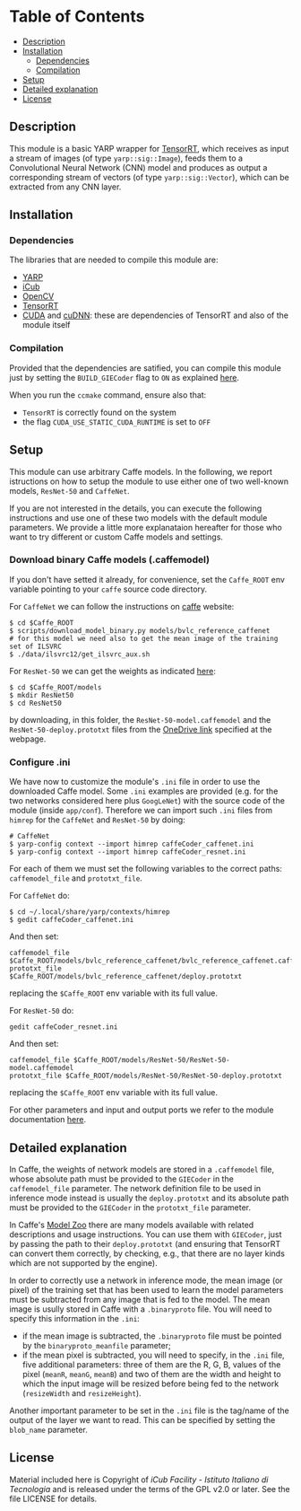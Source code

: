 Table of Contents
=================
  * [Description](#description)
  * [Installation](#installation)
    * [Dependencies](#dependencies)
    * [Compilation](#compilation)
  * [Setup](#setup)
  * [Detailed explanation](#details)
  * [License](#license)

## Description

This module is a basic YARP wrapper for [TensorRT](https://developer.nvidia.com/tensorrt), which receives as input a stream of images (of type `yarp::sig::Image`), feeds them to a Convolutional Neural Network (CNN) model and produces as output a corresponding stream of vectors (of type `yarp::sig::Vector`), which can be extracted from any CNN layer.

## Installation

### Dependencies

The libraries that are needed to compile this module are:

- [YARP](https://github.com/robotology/yarp) 
- [iCub](https://github.com/robotology/icub-main) 
- [OpenCV](http://opencv.org/releases.html) 
- [TensorRT](https://developer.nvidia.com/tensorrt)
- [CUDA](https://developer.nvidia.com/cuda-zone) and [cuDNN](https://developer.nvidia.com/cudnn): these are dependencies of TensorRT and also of the module itself

### Compilation

Provided that the dependencies are satified, you can compile this module just by setting the `BUILD_GIECoder` flag to `ON` as explained [here](https://www.github.com/robotology/himrep/README/#compilation).

When you run the `ccmake` command, ensure also that:

- `TensorRT` is correctly found on the system
- the flag `CUDA_USE_STATIC_CUDA_RUNTIME` is set to `OFF`

## Setup

This module can use arbitrary Caffe models. In the following, we report istructions on how to setup the module to use either one of two well-known models, `ResNet-50` and `CaffeNet`.

If you are not interested in the details, you can execute the following instructions and use one of these two models with the default module parameters. We provide a little more explanataion hereafter for those who want to try different or custom Caffe models and settings.

### Download binary Caffe models (.caffemodel)

If you don't have setted it already, for convenience, set the `Caffe_ROOT` env variable pointing to your `caffe` source code directory. 
 
For `CaffeNet` we can follow the instructions on [caffe](http://caffe.berkeleyvision.org/model_zoo.html) website:

~~~
$ cd $Caffe_ROOT
$ scripts/download_model_binary.py models/bvlc_reference_caffenet
# for this model we need also to get the mean image of the training set of ILSVRC 
$ ./data/ilsvrc12/get_ilsvrc_aux.sh
~~~

For `ResNet-50` we can get the weights as indicated [here](https://github.com/KaimingHe/deep-residual-networks):

~~~
$ cd $Caffe_ROOT/models
$ mkdir ResNet50
$ cd ResNet50
~~~

by downloading, in this folder, the `ResNet-50-model.caffemodel` and the `ResNet-50-deploy.prototxt` files from the [OneDrive link](https://onedrive.live.com/?authkey=%21AAFW2-FVoxeVRck&id=4006CBB8476FF777%2117887&cid=4006CBB8476FF777) specified at the webpage.

### Configure .ini

We have now to customize the module's `.ini` file in order to use the downloaded Caffe model. Some `.ini` examples are provided (e.g. for the two networks considered here plus `GoogLeNet`) with the source code of the module (inside `app/conf`). Therefore we can import such `.ini` files from `himrep` for the `CaffeNet` and `ResNet-50` by doing:

~~~
# CaffeNet
$ yarp-config context --import himrep caffeCoder_caffenet.ini
$ yarp-config context --import himrep caffeCoder_resnet.ini
~~~

For each of them we must set the following variables to the correct paths: `caffemodel_file` and `prototxt_file`.

For `CaffeNet` do:

~~~
$ cd ~/.local/share/yarp/contexts/himrep
$ gedit caffeCoder_caffenet.ini
~~~

And then set:

~~~
caffemodel_file $Caffe_ROOT/models/bvlc_reference_caffenet/bvlc_reference_caffenet.caffemodel
prototxt_file $Caffe_ROOT/models/bvlc_reference_caffenet/deploy.prototxt
~~~

replacing the `$Caffe_ROOT` env variable with its full value.

For `ResNet-50` do:

~~~
gedit caffeCoder_resnet.ini
~~~

And then set:

~~~
caffemodel_file $Caffe_ROOT/models/ResNet-50/ResNet-50-model.caffemodel
prototxt_file $Caffe_ROOT/models/ResNet-50/ResNet-50-deploy.prototxt
~~~

replacing the `$Caffe_ROOT` env variable with its full value.

For other parameters and input and output ports we refer to the module documentation [here](http://robotology.github.io/himrep/doxygen/doc/html/group__GIECoder.html).

## Detailed explanation

In Caffe, the weights of network models are stored in a `.caffemodel` file, whose absolute path must be provided to the `GIECoder` in the `caffemodel_file` parameter. The network definition file to be used in inference mode instead is usually the `deploy.prototxt` and its absolute path must be provided to the `GIECoder` in the `prototxt_file` parameter.

In Caffe's [Model Zoo](http://caffe.berkeleyvision.org/model_zoo.html) there are many models available with related descriptions and usage instructions. You can use them with `GIECoder`, just by passing the path to their `deploy.prototxt` (and ensuring that TensorRT can convert them correctly, by checking, e.g., that there are no layer kinds which are not supported by the engine).

In order to correctly use a network in inference mode, the mean image (or pixel) of the training set that has been used to learn the model parameters must be subtracted from any image that is fed to the model. The mean image is usully stored in Caffe with a `.binaryproto` file. You will need to specify this information in the `.ini`:

- if the mean image is subtracted, the `.binaryproto` file must be pointed by the `binaryproto_meanfile` parameter;
- if the mean pixel is subtracted, you will need to specify, in the `.ini` file, five additional parameters: three of them are the R, G, B, values of the pixel (`meanR`, `meanG`, `meanB`) and two of them are the width and height to which the input image will be resized before being fed to the network (`resizeWidth` and `resizeHeight`).

Another important parameter to be set in the `.ini` file is the tag/name of the output of the layer we want to read. This can be specified by setting the `blob_name` parameter.

## License

Material included here is Copyright of _iCub Facility - Istituto Italiano di Tecnologia_ and is released under the terms of the GPL v2.0 or later. See the file LICENSE for details.
